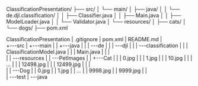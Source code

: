 ClassificationPresentation/
├── src/
│   └── main/
│       ├── java/
│       │   └── de.djl.classification/
│       │       ├── Classifier.java
│       │       ├── Main.java
│       │       ├── ModelLoader.java
│       │       └── Validator.java
│       └── resources/
│           ├── cats/
│           └── dogs/
├── pom.xml


ClassificationPresentation
|   .gitignore
|   pom.xml
|   README.md
|         
+---src
|   +---main
|   |   +---java
|   |   |   \---de
|   |   |       \---djl
|   |   |           \---classification
|   |   |                   ClassificationModel.java
|   |   |                   Main.java
|   |   |                   
|   |   \---resources
|   |       \---PetImages
|   |           +---Cat
|   |           |       0.jpg
|   |           |       1.jpg
|   |           |       10.jpg
|   |           |       ...
|   |           |       12498.jpg
|   |           |       12499.jpg
|   |           |       
|   |           \---Dog
|   |                   0.jpg
|   |                   1.jpg
|   |                   ...
|   |                   9998.jpg
|   |                   9999.jpg
|   |                   
|   \---test
|       \---java
